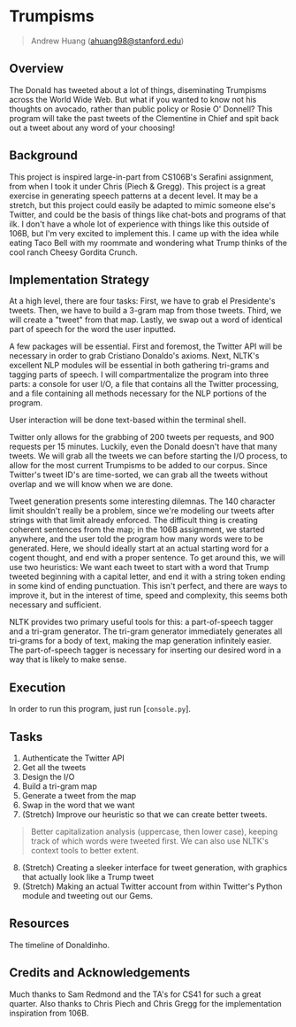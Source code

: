 # Trumpisms

> Andrew Huang (ahuang98@stanford.edu)


## Overview

The Donald has tweeted about a lot of things, diseminating Trumpisms across the World Wide Web. But what if you wanted to know not his thoughts on avocado, rather than public policy or Rosie O' Donnell? This program will take the past tweets of the Clementine in Chief and spit back out a tweet about any word of your choosing!




## Background

This project is inspired large-in-part from CS106B's Serafini assignment, from when I took it under Chris (Piech & Gregg). This project is a great exercise in generating speech patterns at a decent level. It may be a stretch, but this project could easily be adapted to mimic someone else's Twitter, and could be the basis of things like chat-bots and programs of that ilk. I don't have a whole lot of experience with things like this outside of 106B, but I'm very excited to implement this. I came up with the idea while eating Taco Bell with my roommate and wondering what Trump thinks of the cool ranch Cheesy Gordita Crunch.



## Implementation Strategy

At a high level, there are four tasks: First, we have to grab el Presidente's tweets. Then, we have to build a 3-gram map from those tweets. Third, we will create a "tweet" from that map. Lastly, we swap out a word of identical part of speech for the word the user inputted.

A few packages will be essential. First and foremost, the Twitter API will be necessary in order to grab Cristiano Donaldo's axioms. Next, NLTK's excellent NLP modules will be essential in both gathering tri-grams and tagging parts of speech. I will compartmentalize the program into three parts: a console for user I/O, a file that contains all the Twitter processing, and a file containing all methods necessary for the NLP portions of the program.

User interaction will be done text-based within the terminal shell.

Twitter only allows for the grabbing of 200 tweets per requests, and 900 requests per 15 minutes. Luckily, even the Donald doesn't have that many tweets. We will grab all the tweets we can before starting the I/O process, to allow for the most current Trumpisms to be added to our corpus. Since Twitter's tweet ID's are time-sorted, we can grab all the tweets without overlap and we will know when we are done.

Tweet generation presents some interesting dilemnas. The 140 character limit shouldn't really be a problem, since we're modeling our tweets after strings with that limit already enforced. The difficult thing is creating coherent sentences from the map; in the 106B assignment, we started anywhere, and the user told the program how many words were to be generated. Here, we should ideally start at an actual starting word for a cogent thought, and end with a proper sentence. To get around this, we will use two heuristics: We want each tweet to start with a word that Trump tweeted beginning with a capital letter, and end it with a string token ending in some kind of ending punctuation. This isn't perfect, and there are ways to improve it, but in the interest of time, speed and complexity, this seems both necessary and sufficient.

NLTK provides two primary useful tools for this: a part-of-speech tagger and a tri-gram generator. The tri-gram generator immediately generates all tri-grams for a body of text, making the map generation infinitely easier. The part-of-speech tagger is necessary for inserting our desired word in a way that is likely to make sense. 

## Execution

In order to run this program, just run [`console.py`].

## Tasks

1. Authenticate the Twitter API
2. Get all the tweets
3. Design the I/O
4. Build a tri-gram map
5. Generate a tweet from the map
6. Swap in the word that we want
7. (Stretch) Improve our heuristic so that we can create better tweets.
> Better capitalization analysis (uppercase, then lower case), keeping track of which words were tweeted first. We can also use NLTK's context tools to better extent.
8. (Stretch) Creating a sleeker interface for tweet generation, with graphics that actually look like a Trump tweet
9. (Stretch) Making an actual Twitter account from within Twitter's Python module and tweeting out our Gems.


## Resources

The timeline of Donaldinho.

## Credits and Acknowledgements

Much thanks to Sam Redmond and the TA's for CS41 for such a great quarter. Also thanks to Chris Piech and Chris Gregg for the implementation inspiration from 106B. 
